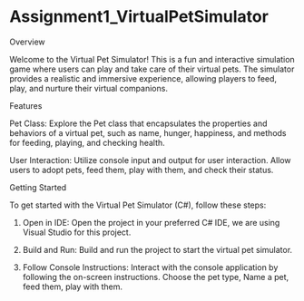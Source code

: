 # Assignment1_VirtualPetSimulator

Overview

Welcome to the Virtual Pet Simulator! This is a fun and interactive simulation game where users can play and take care of their virtual pets. 
The simulator provides a realistic and immersive experience, allowing players to feed, play, and nurture their virtual companions.

Features

Pet Class: Explore the Pet class that encapsulates the properties and behaviors of a virtual pet, such as name, hunger, happiness, 
and methods for feeding, playing, and checking health.

User Interaction: Utilize console input and output for user interaction. Allow users to adopt pets, feed them, play with them, and check their status.

Getting Started

To get started with the Virtual Pet Simulator (C#), follow these steps:

1. Open in IDE: Open the project in your preferred C# IDE, we are using Visual Studio for this project.

2. Build and Run: Build and run the project to start the virtual pet simulator.

3. Follow Console Instructions: Interact with the console application by following the on-screen instructions. Choose the pet type, 
Name a pet, feed them, play with them.